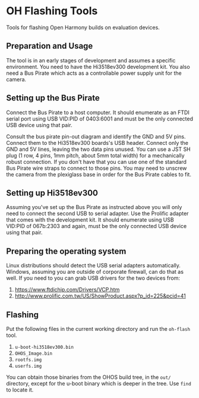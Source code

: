 # OH Flashing Tools

Tools for flashing Open Harmony builds on evaluation devices.

## Preparation and Usage

The tool is in an early stages of development and assumes a specific
environment. You need to have the Hi3518ev300 development kit. You also need a
Bus Pirate which acts as a controllable power supply unit for the camera.

## Setting up the Bus Pirate

Connect the Bus Pirate to a host computer. It should enumerate as an FTDI serial
port using USB VID:PID of 0403:6001 and must be the only connected USB device
using that pair.

Consult the bus pirate pin-out diagram and identify the GND and 5V pins. Connect
them to the Hi3518ev300 boards's USB header. Connect only the GND and 5V lines,
leaving the two data pins unused. You can use a JST SH plug (1 row, 4 pins, 1mm
pitch, about 5mm total width) for a mechanically robust connection. If you don't
have that you can use one of the standard Bus Pirate wire straps to connect to
those pins. You may need to unscrew the camera from the plexiglass base in order
for the Bus Pirate cables to fit.

## Setting up Hi3518ev300

Assuming you've set up the Bus Pirate as instructed above you will only need to
connect the second USB to serial adapter. Use the Prolific adapter that comes
with the development kit. It should enumerate using USB VID:PID of 067b:2303 and
again, must be the only connected USB device using that pair.

## Preparing the operating system

Linux distributions should detect the USB serial adapters automatically.
Windows, assuming you are outside of corporate firewall, can do that as well. If
you need to you can grab USB drivers for the two devices from:

1. https://www.ftdichip.com/Drivers/VCP.htm
2. http://www.prolific.com.tw/US/ShowProduct.aspx?p_id=225&pcid=41

## Flashing

Put the following files in the current working directory and run the `oh-flash` tool.

1. `u-boot-hi3518ev300.bin`
2. `OHOS_Image.bin`
3. `rootfs.img`
4. `userfs.img`

You can obtain those binaries from the OHOS build tree, in the `out/` directory,
except for the u-boot binary which is deeper in the tree. Use `find` to locate
it.
